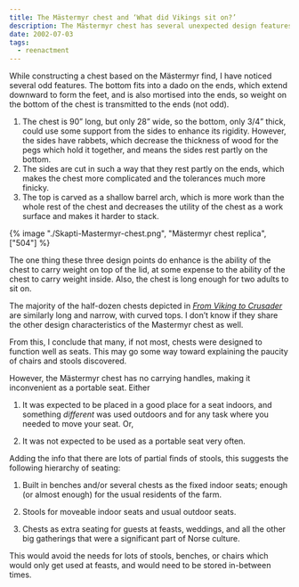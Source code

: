 ```yaml
---
title: The Mästermyr chest and ‘What did Vikings sit on?’
description: The Mästermyr chest has several unexpected design features which point toward it being a seat.
date: 2002-07-03
tags:
  - reenactment
---
```

While constructing a chest based on the Mästermyr find, I have noticed
several odd features. The bottom fits into a dado on the ends, which
extend downward to form the feet, and is also mortised into the ends,
so weight on the bottom of the chest is transmitted to the ends (not
odd).

1. The chest is 90” long, but only 28” wide, so the bottom, only
3/4” thick, could use some support from the sides to enhance its
rigidity. However, the sides have rabbets, which decrease the
thickness of wood for the pegs which hold it together, and means the
sides rest partly on the bottom.
2. The sides are cut in such a way that they rest partly on the ends,
which makes the chest more complicated and the tolerances much more
finicky.
3. The top is carved as a shallow barrel arch, which is more work than
the whole rest of the chest and decreases the utility of the chest as
a work surface and makes it harder to stack.

{% image "./Skapti-Mastermyr-chest.png", "Mästermyr chest replica", ["504"] %}

The one thing these three design points do enhance is the ability of
the chest to carry weight on top of the lid, at some expense to the
ability of the chest to carry weight inside. Also, the chest is long
enough for two adults to sit on.

The majority of the half-dozen chests depicted in [_From Viking to Crusader_]
are similarly long and narrow, with curved tops. I don’t know if they
share the other design characteristics of the Mastermyr chest as well.

[_From Viking to Crusader_]: https://openlibrary.org/books/OL1743095M/From_Viking_to_crusader

From this, I conclude that many, if not most, chests were designed to function well as seats.
This may go some way toward explaining the paucity of chairs and stools discovered.

However, the Mästermyr chest has no carrying handles, making it inconvenient as a portable
seat.  Either

1. It was expected to be placed in a good place for a seat indoors,
and something _different_ was used outdoors and for any task where you
needed to move your seat.  Or,

2. It was not expected to be used as a portable seat very often.


Adding the info that there are lots of partial finds of stools, this suggests
the following hierarchy of seating:

1) Built in benches and/or several chests as the fixed indoor seats; enough
	 (or almost enough) for the usual residents of the farm.

2) Stools for moveable indoor seats and usual outdoor seats.

3) Chests as extra seating for guests at feasts, weddings, and all the
	 other big gatherings that were a significant part of Norse culture.

This would avoid the needs for lots of stools, benches, or chairs which
would only get used at feasts, and would need to be stored in-between times.
